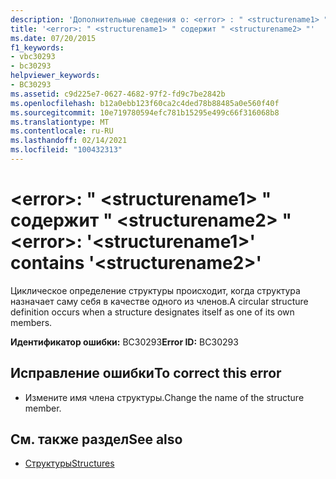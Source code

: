 ```yaml
---
description: 'Дополнительные сведения о: <error> : " <structurename1> " содержит " <structurename2> "'
title: '<error>: " <structurename1> " содержит " <structurename2> "'
ms.date: 07/20/2015
f1_keywords:
- vbc30293
- bc30293
helpviewer_keywords:
- BC30293
ms.assetid: c9d225e7-0627-4682-97f2-fd9c7be2842b
ms.openlocfilehash: b12a0ebb123f60ca2c4ded78b88485a0e560f40f
ms.sourcegitcommit: 10e719780594efc781b15295e499c66f316068b8
ms.translationtype: MT
ms.contentlocale: ru-RU
ms.lasthandoff: 02/14/2021
ms.locfileid: "100432313"
---
```

# <a name="error-structurename1-contains-structurename2"></a><span data-ttu-id="c77e1-103">\<error>: " \<structurename1> " содержит " \<structurename2> "</span><span class="sxs-lookup"><span data-stu-id="c77e1-103">\<error>: '\<structurename1>' contains '\<structurename2>'</span></span>

<span data-ttu-id="c77e1-104">Циклическое определение структуры происходит, когда структура назначает саму себя в качестве одного из членов.</span><span class="sxs-lookup"><span data-stu-id="c77e1-104">A circular structure definition occurs when a structure designates itself as one of its own members.</span></span>  
  
 <span data-ttu-id="c77e1-105">**Идентификатор ошибки:** BC30293</span><span class="sxs-lookup"><span data-stu-id="c77e1-105">**Error ID:** BC30293</span></span>  
  
## <a name="to-correct-this-error"></a><span data-ttu-id="c77e1-106">Исправление ошибки</span><span class="sxs-lookup"><span data-stu-id="c77e1-106">To correct this error</span></span>  
  
- <span data-ttu-id="c77e1-107">Измените имя члена структуры.</span><span class="sxs-lookup"><span data-stu-id="c77e1-107">Change the name of the structure member.</span></span>  
  
## <a name="see-also"></a><span data-ttu-id="c77e1-108">См. также раздел</span><span class="sxs-lookup"><span data-stu-id="c77e1-108">See also</span></span>

- [<span data-ttu-id="c77e1-109">Структуры</span><span class="sxs-lookup"><span data-stu-id="c77e1-109">Structures</span></span>](../programming-guide/language-features/data-types/structures.md)
